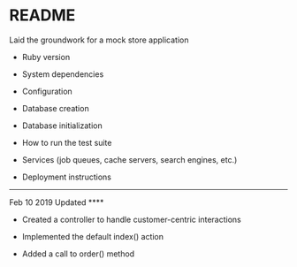 # README

Laid the groundwork for a mock store application

* Ruby version

* System dependencies

* Configuration

* Database creation

* Database initialization

* How to run the test suite

* Services (job queues, cache servers, search engines, etc.)

* Deployment instructions

------------------------------------------------------------------------
Feb 10 2019 Updated ****

* Created a controller to handle customer-centric interactions

* Implemented the default index() action

* Added a call to order() method
